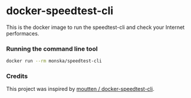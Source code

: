 # docker-speedtest-cli

This is the docker image to run the speedtest-cli and check your Internet performaces.

### Running the command line tool

```bash
docker run --rm monska/speedtest-cli
```

### Credits

This project was inspired by [moutten / docker-speedtest-cli](https://github.com/moutten/docker-speedtest-cli).
